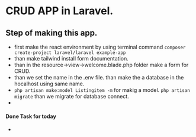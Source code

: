 # CRUD APP in Laravel.

## Step of making this app.

-   first make the react environment by using terminal command `composer create-project laravel/laravel example-app`
-   than make tailwind install form documentation.
-   than in the resource->view->welcome.blade.php folder make a form for CRUD.
-   than we set the name in the .env file.
    than make the a database in the hocalhost using same name.
-   `php artisan make:model Listingitem -m` for makig a model.
    `php artisan migrate` than we migrate for database connect.
-

#### Done Task for today

-
